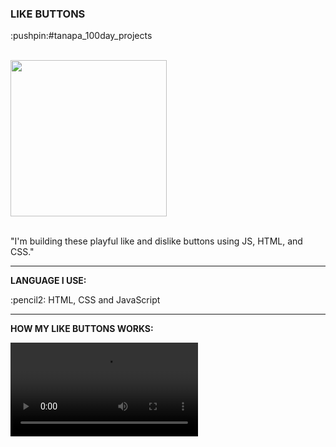 <div>
  <h3>LIKE BUTTONS</h3> 
  <p>:pushpin:#tanapa_100day_projects</p>
  <br>
  <div>
    <img src="https://github.com/TanapaPalmer/LIKE_BUTTONS/assets/119079803/7b25dc73-8876-4ebd-af46-5fde0c815096" height="250"/>
  </div>
  <br>
  <p>"I'm building these playful like and dislike buttons using JS, HTML, and CSS."</p>

  <hr>

  <div>
    <p><strong>LANGUAGE I USE:</strong></p>
    <p>:pencil2: HTML, CSS and JavaScript</p>
  </div>

  <hr>
  
  <div>
    <p><strong>HOW MY LIKE BUTTONS WORKS:</strong></p>
    <video src="https://github.com/TanapaPalmer/LIKE_BUTTONS/assets/119079803/5fba7a35-6345-4054-991f-a7f3dd702ad9"></video>
  </div>
</div>




